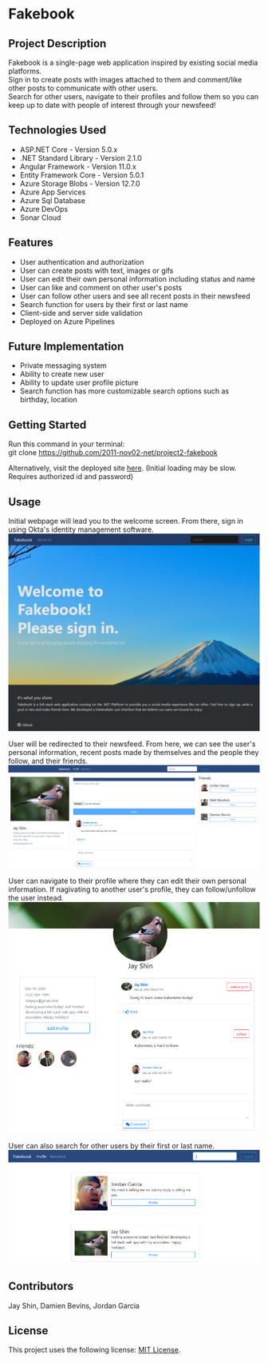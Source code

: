 # Fakebook  
## Project Description  
  
Fakebook is a single-page web application inspired by existing social media platforms.  
Sign in to create posts with images attached to them and comment/like other posts to communicate with other users.  
Search for other users, navigate to their profiles and follow them so you can keep up to date with people of interest through your newsfeed!  
  
## Technologies Used  
- ASP.NET Core - Version 5.0.x  
- .NET Standard Library - Version 2.1.0  
- Angular Framework - Version 11.0.x  
- Entity Framework Core - Version 5.0.1  
- Azure Storage Blobs - Version 12.7.0  
- Azure App Services  
- Azure Sql Database  
- Azure DevOps  
- Sonar Cloud  
  
## Features  
- User authentication and authorization  
- User can create posts with text, images or gifs  
- User can edit their own personal information including status and name  
- User can like and comment on other user's posts  
- User can follow other users and see all recent posts in their newsfeed  
- Search function for users by their first or last name  
- Client-side and server side validation  
- Deployed on Azure Pipelines  
  
## Future Implementation  
- Private messaging system  
- Ability to create new user  
- Ability to update user profile picture  
- Search function has more customizable search options such as birthday, location  
  
## Getting Started  
Run this command in your terminal:  
git clone https://github.com/2011-nov02-net/project2-fakebook  
  
Alternatively, visit the deployed site [here](https://fakebook-proj.azurewebsites.net). (Initial loading may be slow. Requires authorized id and password)  
  
## Usage  
Initial webpage will lead you to the welcome screen. From there, sign in using Okta's identity management software.  
![Home Page](/pictures/HomePage.PNG)  
  
User will be redirected to their newsfeed. From here, we can see the user's personal information, recent posts made by themselves and the people they follow, and their friends.  
![Newsfeed](/pictures/Newsfeed.PNG)  
  
User can navigate to their profile where they can edit their own personal information. If nagivating to another user's profile, they can follow/unfollow the user instead.  
![Profile](/pictures/Profile.PNG)  
  
User can also search for other users by their first or last name.  
![Search Bar](/pictures/Search.PNG)  
  
## Contributors  
Jay Shin, Damien Bevins, Jordan Garcia  
  
## License  
This project uses the following license: [MIT License](https://github.com/git/git-scm.com/blob/master/MIT-LICENSE.txt).